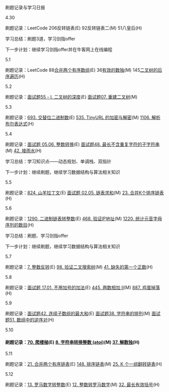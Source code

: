 刷题记录与学习日报

4.30

刷题记录：LeetCode 206反转链表(E) 92反转链表二(M) 51八皇后(H)

学习总结：刷题3道，学习剑指offer

下一步计划：继续学习剑指offer并在牛客网上在线编程

5.1

刷题记录：LeetCode 88[合并两个有序数组](https://leetcode-cn.com/problems/merge-sorted-array/)(E) 36[有效的数独](https://leetcode-cn.com/problems/valid-sudoku/)(M) 145[二叉树的后序遍历](https://leetcode-cn.com/problems/binary-tree-postorder-traversal/)(H)

5.2

刷题记录：[面试题55 - I. 二叉树的深度](https://leetcode-cn.com/problems/er-cha-shu-de-shen-du-lcof/)(E) [面试题07. 重建二叉树](https://leetcode-cn.com/problems/zhong-jian-er-cha-shu-lcof/)(M) 

5.3

刷题记录：[693. 交替位二进制数](https://leetcode-cn.com/problems/binary-number-with-alternating-bits/)(E) [535. TinyURL 的加密与解密](https://leetcode-cn.com/problems/encode-and-decode-tinyurl/)(M) [1106. 解析布尔表达式](https://leetcode-cn.com/problems/parsing-a-boolean-expression/)(H)

5.4

刷题记录：[面试题 05.06. 整数转换](https://leetcode-cn.com/problems/convert-integer-lcci/)(E) [面试题48. 最长不含重复字符的子字符串](https://leetcode-cn.com/problems/zui-chang-bu-han-zhong-fu-zi-fu-de-zi-zi-fu-chuan-lcof/)(M) [42. 接雨水](https://leetcode-cn.com/problems/trapping-rain-water/)(H)

学习总结：学习知识点——动态规划、单调栈、双指针

下一步计划：继续刷题，继续学习数据结构与算法相关知识

5.5

刷题记录：[824. 山羊拉丁文](https://leetcode-cn.com/problems/goat-latin/)(E) [面试题 02.05. 链表求和](https://leetcode-cn.com/problems/sum-lists-lcci/)(M) [23. 合并K个排序链表](https://leetcode-cn.com/problems/merge-k-sorted-lists/)(H)

5.6

刷题记录：[1290. 二进制链表转整数](https://leetcode-cn.com/problems/convert-binary-number-in-a-linked-list-to-integer/)(E) [468. 验证IP地址](https://leetcode-cn.com/problems/validate-ip-address/)(M) [1220. 统计元音字母序列的数目](https://leetcode-cn.com/problems/count-vowels-permutation/)(H)

学习总结：刷题、学习剑指offer

下一步计划：继续刷题，继续学习数据结构与算法相关知识

5.7

刷题记录：[7. 整数反转](https://leetcode-cn.com/problems/reverse-integer/)(E) [98. 验证二叉搜索树](https://leetcode-cn.com/problems/validate-binary-search-tree/)(M) [41. 缺失的第一个正数](https://leetcode-cn.com/problems/first-missing-positive/)(H)

5.8

刷题记录：[面试题 17.01. 不用加号的加法](https://leetcode-cn.com/problems/add-without-plus-lcci/)(E) [445. 两数相加 II](https://leetcode-cn.com/problems/add-two-numbers-ii/)(M) [887. 鸡蛋掉落](https://leetcode-cn.com/problems/super-egg-drop/)(H)

5.9

刷题记录：[面试题42. 连续子数组的最大和](https://leetcode-cn.com/problems/lian-xu-zi-shu-zu-de-zui-da-he-lcof/)(E) [面试题38. 字符串的排列](https://leetcode-cn.com/problems/zi-fu-chuan-de-pai-lie-lcof/)(M) [面试题51. 数组中的逆序对](https://leetcode-cn.com/problems/shu-zu-zhong-de-ni-xu-dui-lcof/)(H)

5.10

#### 刷题记录：[70. 爬楼梯](https://leetcode-cn.com/problems/climbing-stairs/)(E) [8. 字符串转换整数 (atoi)](https://leetcode-cn.com/problems/string-to-integer-atoi/)(M) [37. 解数独](https://leetcode-cn.com/problems/sudoku-solver/)(H)

5.11

刷题记录：[21. 合并两个有序链表](https://leetcode-cn.com/problems/merge-two-sorted-lists/)(E) [148. 排序链表](https://leetcode-cn.com/problems/sort-list/)(M) [25. K 个一组翻转链表](https://leetcode-cn.com/problems/reverse-nodes-in-k-group/)(H)

5.12

刷题记录：[13. 罗马数字转整数](https://leetcode-cn.com/problems/roman-to-integer/)(E) [12. 整数转罗马数字](https://leetcode-cn.com/problems/integer-to-roman/)(M) [32. 最长有效括号](https://leetcode-cn.com/problems/longest-valid-parentheses/)(H)